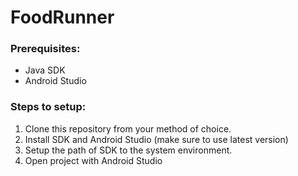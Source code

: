 # FoodRunner

### Prerequisites:
* Java SDK
* Android Studio

### Steps to setup:
1. Clone this repository from your method of choice.
2. Install SDK and Android Studio (make sure to use latest version)
3. Setup the path of SDK to the system environment.
4. Open project with Android Studio
